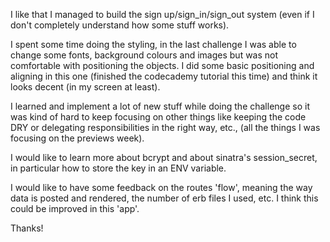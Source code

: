 I like that I managed to build the sign up/sign_in/sign_out system (even if I
don't completely understand how some stuff works).

I spent some time doing the styling, in the last challenge I was able to change
some fonts, background colours and images but was not comfortable with positioning
the objects. I did some basic positioning and aligning in this one (finished the
codecademy tutorial this time) and think it looks decent (in my screen at least).

I learned and implement a lot of new stuff while doing the challenge so it was
kind of hard to keep focusing on other things like keeping the code DRY or delegating
responsibilities in the right way, etc., (all the things I was focusing on the previews
week).

I would like to learn more about bcrypt and about sinatra's session_secret, in particular
how to store the key in an ENV variable.

I would like to have some feedback on the routes 'flow', meaning the way data is posted and
rendered, the number of erb files I used, etc. I think this could be improved in this 'app'.

Thanks!
